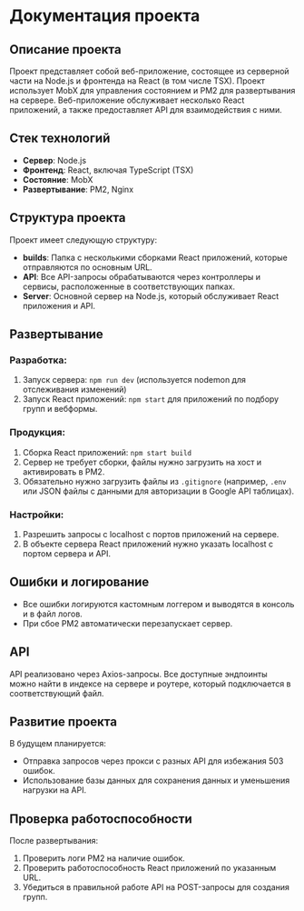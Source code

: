 # Документация проекта

## Описание проекта
Проект представляет собой веб-приложение, состоящее из серверной части на Node.js и фронтенда на React (в том числе TSX). Проект использует MobX для управления состоянием и PM2 для развертывания на сервере. Веб-приложение обслуживает несколько React приложений, а также предоставляет API для взаимодействия с ними.

## Стек технологий
- **Сервер**: Node.js
- **Фронтенд**: React, включая TypeScript (TSX)
- **Состояние**: MobX
- **Развертывание**: PM2, Nginx

## Структура проекта
Проект имеет следующую структуру:
- **builds**: Папка с несколькими сборками React приложений, которые отправляются по основным URL.
- **API**: Все API-запросы обрабатываются через контроллеры и сервисы, расположенные в соответствующих папках.
- **Server**: Основной сервер на Node.js, который обслуживает React приложения и API.

## Развертывание
### Разработка:
1. Запуск сервера: `npm run dev` (используется nodemon для отслеживания изменений)
2. Запуск React приложений: `npm start` для приложений по подбору групп и вебформы.

### Продукция:
1. Сборка React приложений: `npm start build`
2. Сервер не требует сборки, файлы нужно загрузить на хост и активировать в PM2.
3. Обязательно нужно загрузить файлы из `.gitignore` (например, `.env` или JSON файлы с данными для авторизации в Google API таблицах).

### Настройки:
1. Разрешить запросы с localhost с портов приложений на сервере.
2. В объекте сервера React приложений нужно указать localhost с портом сервера и API.

## Ошибки и логирование
- Все ошибки логируются кастомным логгером и выводятся в консоль и в файл логов.
- При сбое PM2 автоматически перезапускает сервер.

## API
API реализовано через Axios-запросы. Все доступные эндпоинты можно найти в индексе на сервере и роутере, который подключается в соответствующий файл.

## Развитие проекта
В будущем планируется:
- Отправка запросов через прокси с разных API для избежания 503 ошибок.
- Использование базы данных для сохранения данных и уменьшения нагрузки на API.

## Проверка работоспособности
После развертывания:
1. Проверить логи PM2 на наличие ошибок.
2. Проверить работоспособность React приложений по указанным URL.
3. Убедиться в правильной работе API на POST-запросы для создания групп.
